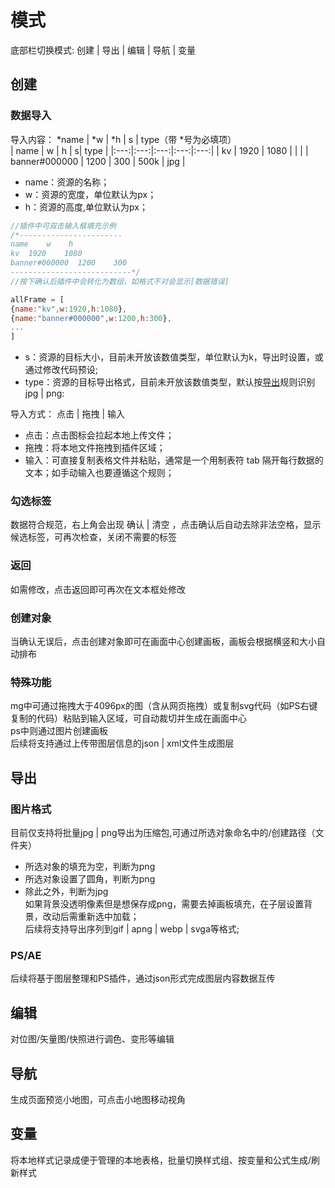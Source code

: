 # 模式
<span class="keyInfo">底部栏切换模式: <span class="higText"> 创建 | 导出 | 编辑 | 导航 | 变量 </span></span>
## 创建
### 数据导入
导入内容：<span class="higText"> \*name | \*w | \*h | s | type</span>（带<span class="higText"> \*</span>号为必填项）<br>
| name | w | h | s| type |
|:---:|:---:|:---:|:---:|:---:|
| kv | 1920 | 1080 |   |   |
| banner#000000 | 1200 | 300 | 500k | jpg |
+ name：资源的名称；
+ w：资源的宽度，单位默认为px；
+ h：资源的高度,单位默认为px；
```javascript
//插件中可双击输入框填充示例
/*-----------------------
name    w    h   
kv  1920    1080
banner#000000  1200    300
---------------------------*/
//按下确认后插件中会转化为数组，如格式不对会显示[数据错误]

allFrame = [
{name:"kv",w:1920,h:1080},
{name:"banner#000000",w:1200,h:300},
...
]
```
+ s：资源的目标大小，目前未开放该数值类型，单位默认为k，导出时设置，或通过修改代码预设;
+ type：资源的目标导出格式，目前未开放该数值类型，默认按[导出](#导出)规则识别<span class="higText">jpg | png</span>:<br>

<span class="keyInfo">导入方式：<span class="higText"> 点击 | 拖拽 | 输入 </span></span><br>
+ 点击：点击图标会拉起本地上传文件；
+ 拖拽：将本地文件拖拽到插件区域；
+ 输入：可直接复制表格文件并粘贴，通常是一个用制表符<span class="higText"> tab </span>隔开每行数据的文本；如手动输入也要遵循这个规则；<br>

### 勾选标签
数据符合规范，右上角会出现<span class="higText"> 确认 | 清空 </span>，点击确认后自动去除非法空格，显示候选标签，可再次检查，关闭不需要的标签<br>
### 返回
如需修改，点击<span class="higText">返回</span>即可再次在文本框处修改<br>
### 创建对象
当确认无误后，点击<span class="higText">创建对象</span>即可在画面中心创建画板，画板会根据横竖和大小自动排布<br>
### 特殊功能
mg中可通过拖拽大于4096px的图（含从网页拖拽）或复制svg代码（如PS右键复制的代码）粘贴到输入区域，可自动裁切并生成在画面中心<br>
ps中则通过图片创建画板<br>
后续将支持通过上传带图层信息的<span class="higText">json | xml</span>文件生成图层<br>
## 导出
### 图片格式
目前仅支持将批量<span class="higText">jpg | png</span>导出为压缩包,可通过所选对象命名中的<span class="higText">/</span>创建路径（文件夹）<br>
+ 所选对象的填充为空，判断为<span class="higText">png</span>
+ 所选对象设置了圆角，判断为<span class="higText">png</span>
+ 除此之外，判断为<span class="higText">jpg</span><br>
如果背景没透明像素但是想保存成png，需要去掉画板填充，在子层设置背景，改动后需重新选中加载；<br>
后续将支持导出序列到<span class="higText">gif | apng | webp | svga</span>等格式;

### PS/AE
<span class="keyInfo">后续将基于图层整理和PS插件，通过<span class="higText">json</span>形式完成图层内容数据互传</span>
## 编辑
<span class="keyInfo">对位图/矢量图/快照进行调色、变形等编辑</span>
## 导航
<span class="keyInfo">生成页面预览小地图，可点击小地图移动视角</span>
## 变量
<span class="keyInfo">将本地样式记录成便于管理的本地表格，批量切换样式组、按变量和公式生成/刷新样式</span>
